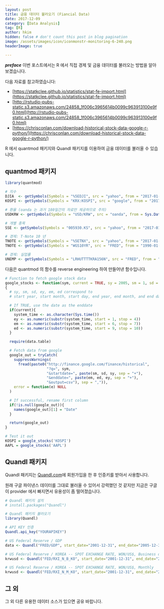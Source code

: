 ```yaml
---
layout: post  
title: 금융 데이터 불러오기 (Fiancial Data)  
date: 2017-12-09  
category: [Data Analysis]  
tag: [R]  
author: hkim  
hidden: false # don't count this post in blog pagination  
image: /assets/images/icon/iconmonstr-monitoring-6-240.png
headerImage: true

---
```


***preface*** 이번 포스트에서는 R 에서 직접 경제 및 금융 데이터를 불러오는 방법을 알아보겠습니다.


다음 자료를 참고하였습니다:  
- [https://statkclee.github.io/statistics/stat-fe-import.html](https://statkclee.github.io/statistics/stat-fe-import.html)
- [http://rstudio-pubs-static.s3.amazonaws.com/24858_1f006c3965614b0099c963913100e9f0.html](http://rstudio-pubs-static.s3.amazonaws.com/24858_1f006c3965614b0099c963913100e9f0.html)
- [https://chrisconlan.com/download-historical-stock-data-google-r-python/](https://chrisconlan.com/download-historical-stock-data-google-r-python/)

R 에서 quantmod 패키지와 Quandl 패키지를 이용하여 금융 데이터를 불러올 수 있습니다.

## quantmod 패키지

```r
library(quantmod)

# 지수
DJIA  <- getSymbols(Symbols = "%5EDJI", src = "yahoo", from = "2017-01-01", to = Sys.Date(), auto.assign = FALSE)
KOSPI <- getSymbols(Symbols = "KRX:KOSPI", src = "google", from = "2017-01-01", to = Sys.Date(), auto.assign = FALSE)

# 환율 (oanda 는 과거 180일간의 자료만 제공하므로 주의)
USDKRW <- getSymbols(Symbols = "USD/KRW", src = "oanda", from = Sys.Date() - 180, to = Sys.Date(), auto.assign = FALSE)

# 개별 종목
SSE <- getSymbols(Symbols = "005930.KS", src = "yahoo", from = "2017-01-01", to = Sys.Date(), auto.assign = FALSE)

# 경제: T-Note 10 년
TNOTE <- getSymbols(Symbols = "%5ETNX", src = "yahoo", from = "2017-01-01", to = Sys.Date(), auto.assign = FALSE) # DAILY
TNOTE <- getSymbols(Symbols = "WGS10YR", src = "FRED", from = "1990-01-01", to = Sys.Date(), auto.assign = FALSE) # WEEKLY

# 경제: 실업률
UNEMP <- getSymbols(Symbols = "LRHUTTTTKRA156N", src = "FRED", from = "1990-01-01", to = Sys.Date(), auto.assign = FALSE)
```

다음은 quantmod 의 함수를 reverse engineering 하여 만들어낸 함수입니다.

```r
# Function to fetch google stock data
google_stocks <- function(sym, current = TRUE, sy = 2005, sm = 1, sd = 1, ey, em, ed)
{
  # sy, sm, sd, ey, em, ed correspond to
  # start year, start month, start day, end year, end month, and end day

  # If TRUE, use the date as the enddate
  if(current){
    system_time <- as.character(Sys.time())
    ey <- as.numeric(substr(system_time, start = 1, stop = 4))
    em <- as.numeric(substr(system_time, start = 6, stop = 7))
    ed <- as.numeric(substr(system_time, start = 9, stop = 10))
  }

  require(data.table)

  # Fetch data from google
  google_out = tryCatch(
    suppressWarnings(
      fread(paste0("http://finance.google.com/finance/historical",
                   "?q=", sym,
                   "&startdate=", paste(sm, sd, sy, sep = "+"),
                   "&enddate=", paste(em, ed, ey, sep = "+"),
                   "&output=csv"), sep = ",")),
    error = function(e) NULL
  )

  # If successful, rename first column
  if(!is.null(google_out)){
    names(google_out)[1] = "Date"
  }

  return(google_out)
}

# Test it out
KOSPI = google_stocks('KOSPI')
AAPL = google_stocks('AAPL')


```


## Quandl 패키지

Quandl 패키지는 [Quandl.com](https://www.quandl.com)에 회원가입을 한 후 인증키를 받아서 사용합니다.

원래 구글 파이낸스 데이터를 그대로 불러올 수 있어서 강력했던 것 같지만 지금은 구글이 provider 에서 빠지면서 유용성이 좀 떨어졌습니다.

```r
# Quandl 패키지 설치
# install.packages("Quandl")

# Quandl 패키지 불러오기
library(Quandl)

# API KEY 인증
Quandl.api_key("YOURAPIKEY")

# US Federal Reserve / GDP
data <- Quandl("FRED/GDP", start_date="2001-12-31", end_date="2005-12-31")

# US Federal Reserve / KOREA -- SPOT EXCHANGE RATE, WON/US$, Business day
krwusd <- Quandl("FED/RXI_N_B_KO", start_date="2001-12-31", end_date="2017-12-09")

# US Federal Reserve / KOREA -- SPOT EXCHANGE RATE, WON/US$, Monthly
krwusd <- Quandl("FED/RXI_N_M_KO", start_date="2001-12-31", end_date="2017-12-09")
```

## 그 외

그 외 다른 유용한 데이터 소스가 있으면 공유 바랍니다.
